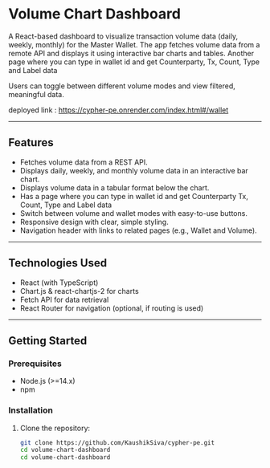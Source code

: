 # Volume Chart Dashboard

A React-based dashboard to visualize transaction volume data (daily, weekly, monthly) for the Master Wallet. The app fetches volume data from a remote API and displays it using interactive bar charts and tables. Another page where you can type in wallet id and get Counterparty, Tx, Count, Type and Label data

Users can toggle between different volume modes and view filtered, meaningful data.

deployed link : https://cypher-pe.onrender.com/index.html#/wallet

---

## Features

- Fetches volume data from a REST API.
- Displays daily, weekly, and monthly volume data in an interactive bar chart.
- Displays volume data in a tabular format below the chart.
- Has a page where you can type in wallet id and get Counterparty	Tx, Count, Type and Label data
- Switch between volume and wallet modes with easy-to-use buttons.
- Responsive design with clear, simple styling.
- Navigation header with links to related pages (e.g., Wallet and Volume).

---

## Technologies Used

- React (with TypeScript)
- Chart.js & react-chartjs-2 for charts
- Fetch API for data retrieval
- React Router for navigation (optional, if routing is used)

---

## Getting Started

### Prerequisites

- Node.js (>=14.x)
- npm

### Installation

1. Clone the repository:

   ```bash
   git clone https://github.com/KaushikSiva/cypher-pe.git
   cd volume-chart-dashboard
   cd volume-chart-dashboard
